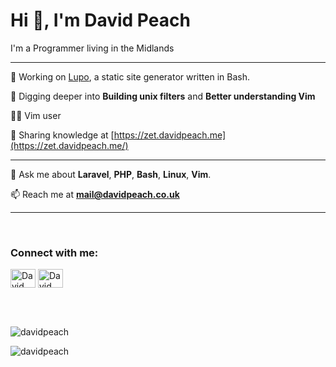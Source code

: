 <h1>Hi 👋, I'm David Peach</h1>

I'm a Programmer living in the Midlands

---

🔭 Working on [Lupo](https://github.com/davidpeach/lupo), a static site generator written in Bash.

🌱 Digging deeper into **Building unix filters** and **Better understanding Vim**

👨‍💻 Vim user

📝 Sharing knowledge at [https://zet.davidpeach.me](https://zet.davidpeach.me/)


---


💬 Ask me about **Laravel**, **PHP**, **Bash**, **Linux**, **Vim**.

📫 Reach me at **mail@davidpeach.co.uk**

---

<br>
<h3 align="left">Connect with me:</h3>
<p align="left">
<a href="https://twitter.com/iamdavidpeach" target="blank"><img align="center" src="https://raw.githubusercontent.com/rahuldkjain/github-profile-readme-generator/master/src/images/icons/Social/twitter.svg" alt="David Peach on Twitter" height="30" width="40" /></a>
<a href="https://linkedin.com/in/iamdavidpeach" target="blank"><img align="center" src="https://raw.githubusercontent.com/rahuldkjain/github-profile-readme-generator/master/src/images/icons/Social/linked-in-alt.svg" alt="David Peach on LinkedIn" height="30" width="40" /></a>
</p>
<br>

<br>
<p><img src="https://github-readme-streak-stats.herokuapp.com/?user=davidpeach&theme=dracula&no-frame=true" alt="davidpeach" /></p>

<p><img src="https://github-readme-stats.vercel.app/api?username=davidpeach&show_icons=true&locale=en&theme=dracula&no-frame=true" alt="davidpeach" /></p>
